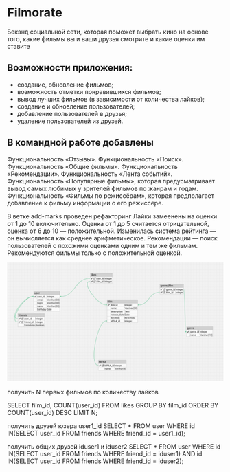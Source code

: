 # Filmorate
Бекэнд социальной сети, которая поможет выбрать кино на основе того, какие фильмы вы и ваши друзья смотрите и какие оценки им ставите

## Возможности приложения:

* создание, обновление фильмов;
* возможность отметки понравившихся фильмов;
* вывод лучших фильмов (в зависимости от количества лайков);
* создание и обновление пользователей;
* добавление пользователей в друзья;
* удаление пользователей из друзей.

## В командной работе добавлены 
Функциональность «Отзывы».
Функциональность «Поиск».
Функциональность «Общие фильмы».
Функциональность «Рекомендации».
Функциональность «Лента событий».
Функциональность «Популярные фильмы», которая предусматривает вывод самых любимых у зрителей фильмов по жанрам и годам.
Функциональность «Фильмы по режиссёрам», которая предполагает добавление к фильму информации о его режиссёре.

 В ветке add-marks проведен рефакторинг
 Лайки замеенены на оценки от 1 до 10 включительно. Оценка от 1 до 5 считается отрицательной, оценка от 6 до 10 — положительной. 
Изменилась система рейтинга — он вычисляется как среднее арифметическое.
Рекомендации — поиск пользователей с похожими оценками одним и тем же фильмам. Рекомендуются фильмы только с положительной оценкой.


 
 
 
![img.png](src/main/resources/img.png)

получить N первых фильмов по количеству лайков

SELECT film_id, COUNT(user_id)
FROM likes
GROUP BY film_id
ORDER BY COUNT(user_id) DESC
LIMIT N;

получить друзей юзера user1_id
SELECT * FROM user
WHERE id IN(SELECT user_id FROM  friends WHERE friend_id = user1_id);


получить общих друзей iduser1 и iduser2
SELECT * 
FROM user
WHERE id IN(SELECT user_id FROM  friends WHERE friend_id = iduser1)
AND id IN(SELECT user_id FROM  friends WHERE friend_id = iduser2);


